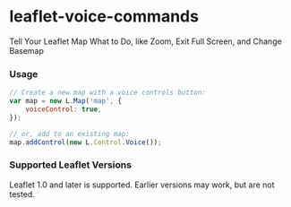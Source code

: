 # leaflet-voice-commands
Tell Your Leaflet Map What to Do, like Zoom, Exit Full Screen, and Change Basemap


### Usage

``` js
// Create a new map with a voice controls button:
var map = new L.Map('map', {
    voiceControl: true,
});

// or, add to an existing map:
map.addControl(new L.Control.Voice());
```

### Supported Leaflet Versions
Leaflet 1.0 and later is supported. Earlier versions may work, but are not tested.
